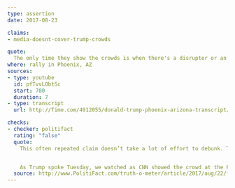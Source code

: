 ```yaml
---
type: assertion
date: 2017-08-23

claims:
- media-doesnt-cover-trump-crowds

quote:
  The only time they show the crowds is when there's a disrupter or an anarchist in the room.
where: rally in Phoenix, AZ
sources:
- type: youtube
  id: pfTvvLObtSc
  start: 780
  duration: 7
- type: transcript
  url: http://Time.com/4912055/donald-trump-phoenix-arizona-transcript/

checks:
- checker: politifact
  rating: "false"
  quote:
    This often repeated claim doesn’t take a lot of effort to debunk. The media has documented Trump’s crowds through stories, social media, photos and videos.


    As Trump spoke Tuesday, we watched as CNN showed the crowd at the Phoenix Convention Center.
  source: http://www.PolitiFact.com/truth-o-meter/article/2017/aug/22/fact-checking-president-donald-trumps-campaign-ral/
---
```

